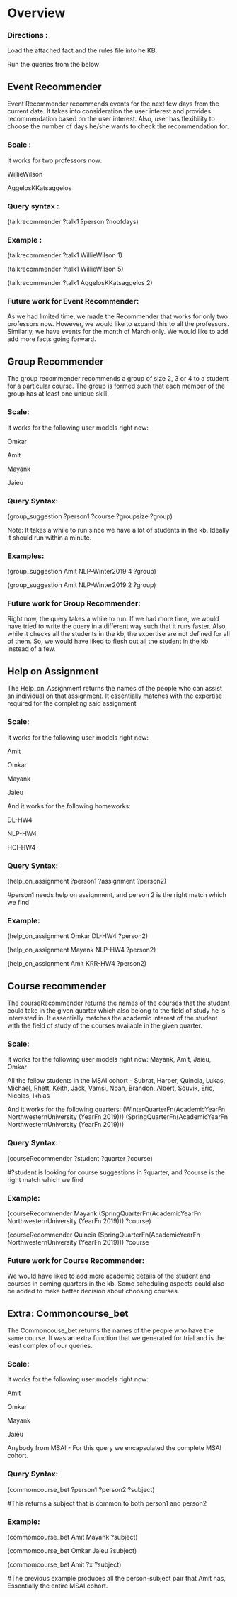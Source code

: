 
# Overview

### Directions :

Load the attached fact and the rules file into he KB.


Run the queries from the below


## Event Recommender

Event Recommender recommends events for the next few days from the current date. It takes into consideration the user interest and provides recommendation based on the user interest. Also, user has flexibility to choose the number of days he/she wants to check the recommendation for.

### Scale :
It works for two professors now:

WillieWilson

AggelosKKatsaggelos


### Query syntax :
(talkrecommender ?talk1 ?person ?noofdays)

### Example :


(talkrecommender ?talk1 WillieWilson 1)


(talkrecommender ?talk1 WillieWilson 5)


(talkrecommender ?talk1 AggelosKKatsaggelos 2)



### Future work for Event Recommender:

As we had limited time, we made the Recommender that works for only two professors now. However, we would like to expand this to all the professors. Similarly, we have events for the month of March only. We would like to add add more facts going forward.


## Group Recommender

The group recommender recommends a group of size 2, 3 or 4 to a student for a particular course. The group is formed such that each member of the group has at least one unique skill.

### Scale:

It works for the following user models right now:

Omkar

Amit

Mayank

Jaieu

### Query Syntax:
(group_suggestion ?person1 ?course ?groupsize ?group)

Note: It takes a while to run since we have a lot of students in the kb. Ideally it should run within a minute.

### Examples:

(group_suggestion Amit NLP-Winter2019 4 ?group)

(group_suggestion Amit NLP-Winter2019 2 ?group)

### Future work for Group Recommender:


Right now, the query takes a while to run. If we had more time, we would have tried to write the query in a different way such that it runs faster. Also, while it checks all the students in the kb, the expertise are not defined for all of them. So, we would have liked to flesh out all the student in the kb instead of a few.



## Help on Assignment

The Help_on_Assignment returns the names of the people who can assist an individual on that assignment. It essentially matches with the expertise required for the completing said assignment

### Scale:

It works for the following user models right now:

Amit

Omkar

Mayank

Jaieu

And it works for the following homeworks:


DL-HW4

NLP-HW4

HCI-HW4


### Query Syntax:
(help_on_assignment ?person1 ?assignment ?person2)

#person1 needs help on assignment, and person 2 is the right match which we find


### Example:

(help_on_assignment Omkar DL-HW4 ?person2)

(help_on_assignment Mayank NLP-HW4 ?person2)

(help_on_assignment Amit KRR-HW4 ?person2)



## Course recommender

The courseRecommender returns the names of the courses that the student could take in the given quarter which also belong to the field of study he is interested in. It essentially matches the academic interest of the student with the field of study of the courses available in the given quarter.


### Scale:

It works for the following user models right now:
Mayank, Amit, Jaieu, Omkar

All the fellow students in the MSAI cohort - Subrat, Harper, Quincia, Lukas, Michael, Rhett, Keith, Jack, Vamsi, Noah, Brandon, Albert, Souvik, Eric, Nicolas, Ikhlas

And it works for the following quarters:
(WinterQuarterFn(AcademicYearFn NorthwesternUniversity (YearFn 2019)))
(SpringQuarterFn(AcademicYearFn NorthwesternUniversity (YearFn 2019)))


### Query Syntax:
(courseRecommender ?student ?quarter ?course)

#?student is looking for course suggestions in ?quarter, and ?course is the right match which we find


### Example:

(courseRecommender Mayank
 (SpringQuarterFn(AcademicYearFn NorthwesternUniversity (YearFn 2019)))
 ?course)

 (courseRecommender Quincia
  (SpringQuarterFn(AcademicYearFn NorthwesternUniversity (YearFn 2019)))
  ?course

### Future work for Course Recommender:

We would have liked to add more academic details of the student and courses in coming quarters in the kb. Some scheduling aspects could also be added to make better decision about choosing courses.


## Extra: Commoncourse_bet

The Commoncouse_bet returns the names of the people who have the same course. It was an extra function that we generated for trial and is the least complex of our queries.

### Scale:

It works for the following user models right now:

Amit

Omkar

Mayank

Jaieu

Anybody from MSAI - For this query we encapsulated the complete MSAI cohort.


### Query Syntax:

(commomcourse_bet ?person1 ?person2  ?subject)

#This returns a subject that is common to both person1 and person2

### Example:

(commomcourse_bet Amit Mayank  ?subject)

(commomcourse_bet Omkar Jaieu  ?subject)

(commomcourse_bet Amit  ?x  ?subject)

#The previous example produces all the person-subject pair that Amit has, Essentially the entire MSAI cohort.
